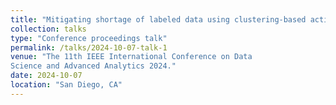 ```yaml
---
title: "Mitigating shortage of labeled data using clustering-based active learning with diversity exploration"
collection: talks
type: "Conference proceedings talk"
permalink: /talks/2024-10-07-talk-1
venue: "The 11th IEEE International Conference on Data
Science and Advanced Analytics 2024."
date: 2024-10-07
location: "San Diego, CA"
---
```

